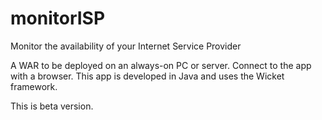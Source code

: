# monitorISP
Monitor the availability of your Internet Service Provider

A WAR to be deployed on an always-on PC or server. Connect to the app with a browser.
This app is developed in Java and uses the Wicket framework.

This is beta version.
